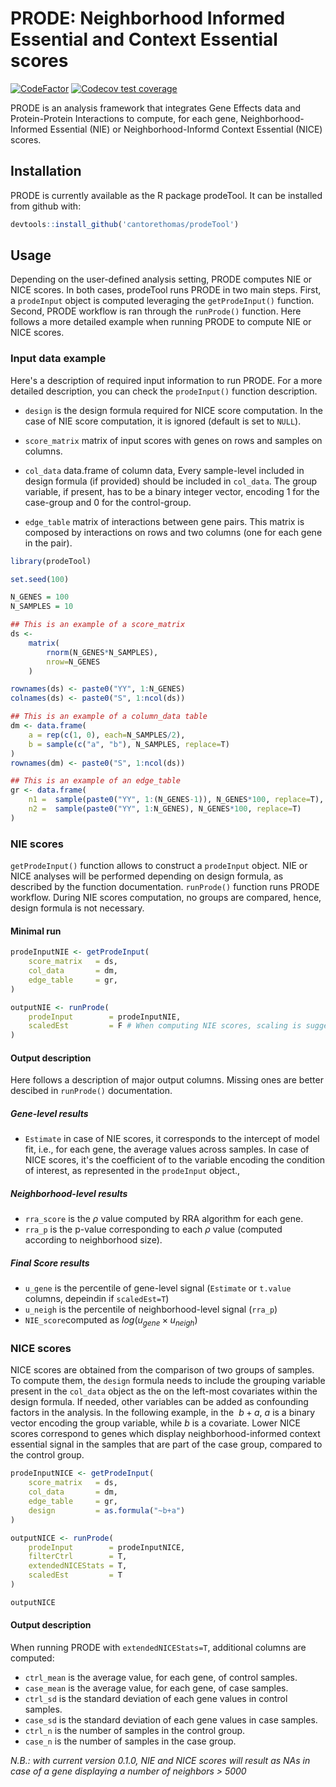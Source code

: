 # PRODE: Neighborhood Informed Essential and Context Essential scores

<!-- badges: start -->

[![CodeFactor](https://www.codefactor.io/repository/github/cantorethomas/prodetool/badge)](https://www.codefactor.io/repository/github/cantorethomas/prodetool)
[![Codecov test coverage](https://codecov.io/gh/cantorethomas/prodeTool/branch/main/graph/badge.svg)](https://app.codecov.io/gh/cantorethomas/prodeTool?branch=main)

<!-- badges: end -->

PRODE is an analysis framework that integrates Gene Effects data and Protein-Protein Interactions to
compute, for each gene, Neighborhood-Informed Essential (NIE) or Neighborhood-Informd Context Essential (NICE) scores. 

## Installation

PRODE is currently available as the R package prodeTool. 
It can be installed from github with: 

```R
devtools::install_github('cantorethomas/prodeTool')
```

## Usage 
Depending on the user-defined analysis setting, PRODE computes NIE or NICE scores. In both cases, prodeTool runs PRODE in two main steps. First, a `prodeInput` object is computed leveraging the `getProdeInput()` function. Second, PRODE workflow is ran through the `runProde()` function. Here follows a more detailed example when running PRODE to compute NIE or NICE scores. 

### Input data example 
Here's a description of required input information to run PRODE. For a more detailed description, you can check the `prodeInput()` function description.  

* `design` is the design formula required for NICE score computation. In the case of
   NIE score computation, it is ignored (default is set to `NULL`). 

* `score_matrix` matrix of input scores with genes on rows and samples on columns. 

* `col_data` data.frame of column data, Every sample-level included in design formula (if provided) should be included in `col_data`.
   The group variable, if present, has to be a binary integer vector, encoding 1 for the case-group and 0 for the
   control-group.

* `edge_table` matrix of interactions between gene pairs. This matrix is composed by interactions on rows
   and two columns (one for each gene in the pair). 

```R
library(prodeTool)

set.seed(100)

N_GENES = 100
N_SAMPLES = 10

## This is an example of a score_matrix 
ds <-
    matrix(
        rnorm(N_GENES*N_SAMPLES),
        nrow=N_GENES
    )

rownames(ds) <- paste0("YY", 1:N_GENES)
colnames(ds) <- paste0("S", 1:ncol(ds))

## This is an example of a column_data table
dm <- data.frame(
    a = rep(c(1, 0), each=N_SAMPLES/2),
    b = sample(c("a", "b"), N_SAMPLES, replace=T)
)
rownames(dm) <- paste0("S", 1:ncol(ds))

## This is an example of an edge_table
gr <- data.frame(
    n1 =  sample(paste0("YY", 1:(N_GENES-1)), N_GENES*100, replace=T),
    n2 =  sample(paste0("YY", 1:N_GENES), N_GENES*100, replace=T)
)

```

### NIE scores  

`getProdeInput()` function allows to construct a `prodeInput` object. NIE or NICE analyses will be performed depending on design formula, as described by the function documentation. `runProde()` function 
runs PRODE workflow. During NIE scores computation, no groups are compared, hence, design formula is not necessary. 

#### Minimal run 
```R
prodeInputNIE <- getProdeInput(
    score_matrix   = ds,
    col_data       = dm,
    edge_table     = gr,
)

outputNIE <- runProde(
    prodeInput        = prodeInputNIE,
    scaledEst         = F # When computing NIE scores, scaling is suggested to be set as F
)

```
#### Output description 
Here follows a description of major output columns. Missing ones are better descibed in `runProde()` documentation. 

##### Gene-level results
* `Estimate` in case of NIE scores, it corresponds to the intercept of model fit,
        i.e., for each gene, the average values across samples. In case of NICE scores, it's
        the coefficient of to the variable encoding the condition of
        interest, as represented in the `prodeInput` object.,


##### Neighborhood-level results

* `rra_score` is the $\rho$ value computed by RRA algorithm for each gene.
* `rra_p` is the p-value corresponding to each $\rho$ value (computed according to neighborhood size).

##### Final Score results

* `u_gene` is the percentile of gene-level signal (`Estimate` or `t.value` columns, depeindin if `scaledEst=T`)
* `u_neigh` is the percentile of neighborhood-level signal (`rra_p`)
* `NIE_score`computed as $log(u_{gene} \times u_{neigh})$

### NICE scores  
NICE scores are obtained from the comparison of two groups of samples. To compute them, the `design` formula needs to include the grouping variable present in the `col_data` object as the on the left-most covariates within the design formula. If needed, other variables can be added as confounding factors in the analysis. In the following example, in the $~b+a$, $a$ is a binary vector encoding the group variable, while $b$ is a covariate. Lower NICE scores correspond to genes which display neighborhood-informed context essential signal in the samples that are part of the case group, compared to the control group. 

```R
prodeInputNICE <- getProdeInput(
    score_matrix   = ds,
    col_data       = dm,
    edge_table     = gr,
    design         = as.formula("~b+a")
)

outputNICE <- runProde(
    prodeInput        = prodeInputNICE,
    filterCtrl        = T,
    extendedNICEStats = T,
    scaledEst         = T
)

outputNICE
```
#### Output description  
When running PRODE with `extendedNICEStats=T`, additional columns are computed: 

* `ctrl_mean` is the average value, for each gene, of control samples.
* `case_mean` is the average value, for each gene, of case samples.
* `ctrl_sd` is the standard deviation of each gene values in control samples.
* `case_sd` is the standard deviation of each gene values in case samples.
* `ctrl_n` is the number of samples in the control group.
* `case_n` is the number of samples in the case group.

*N.B.: with current version 0.1.0, NIE and NICE scores will result as NAs in case of a gene displaying a number of neighbors > 5000* 

